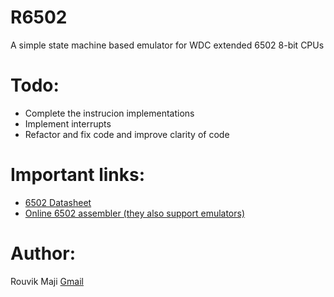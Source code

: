 # R6502
A simple state machine based emulator for WDC extended 6502 8-bit CPUs

# Todo:
- Complete the instrucion implementations
- Implement interrupts
- Refactor and fix code and improve clarity of code

# Important links:
- [6502 Datasheet](https://www.princeton.edu/~mae412/HANDOUTS/Datasheets/6502.pdf)
- [Online 6502 assembler (they also support emulators)](https://www.masswerk.at/6502/assembler.html)


# Author:
Rouvik Maji [Gmail](mailto:majirouvik@gmail.com)